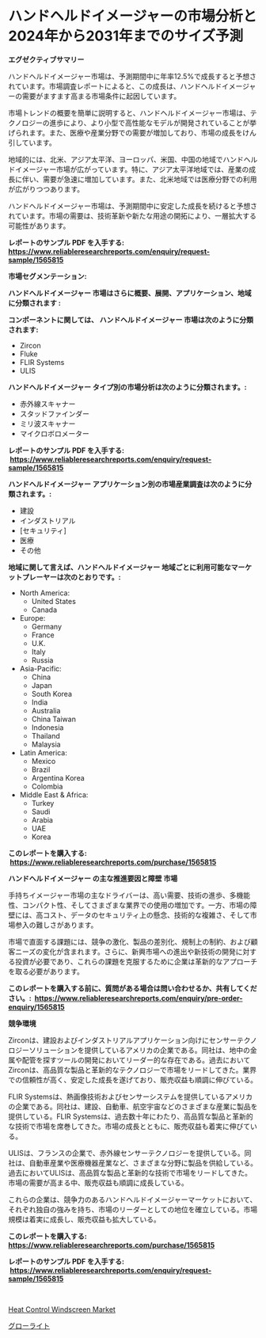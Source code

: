 <p><h1>ハンドヘルドイメージャーの市場分析と2024年から2031年までのサイズ予測</h1></p><p><strong>エグゼクティブサマリー</strong></p>
<p><p>ハンドヘルドイメージャー市場は、予測期間中に年率12.5%で成長すると予想されています。市場調査レポートによると、この成長は、ハンドヘルドイメージャーの需要がますます高まる市場条件に起因しています。</p><p>市場トレンドの概要を簡単に説明すると、ハンドヘルドイメージャー市場は、テクノロジーの進歩により、より小型で高性能なモデルが開発されていることが挙げられます。また、医療や産業分野での需要が増加しており、市場の成長をけん引しています。</p><p>地域的には、北米、アジア太平洋、ヨーロッパ、米国、中国の地域でハンドヘルドイメージャー市場が広がっています。特に、アジア太平洋地域では、産業の成長に伴い、需要が急速に増加しています。また、北米地域では医療分野での利用が広がりつつあります。</p><p>ハンドヘルドイメージャー市場は、予測期間中に安定した成長を続けると予想されています。市場の需要は、技術革新や新たな用途の開拓により、一層拡大する可能性があります。</p></p>
<p><strong>レポートのサンプル PDF を入手する: <a href="https://www.reliableresearchreports.com/enquiry/request-sample/1565815">https://www.reliableresearchreports.com/enquiry/request-sample/1565815</a></strong></p>
<p><strong>市場セグメンテーション:</strong></p>
<p><strong> ハンドヘルドイメージャー 市場はさらに概要、展開、アプリケーション、地域に分類されます :</strong></p>
<p><strong>コンポーネントに関しては、 ハンドヘルドイメージャー 市場は次のように分類されます: &nbsp;</strong></p>
<p><ul><li>Zircon</li><li>Fluke</li><li>FLIR Systems</li><li>ULIS</li></ul></p>
<p><strong> ハンドヘルドイメージャー タイプ別の市場分析は次のように分類されます。:</strong></p>
<p><ul><li>赤外線スキャナー</li><li>スタッドファインダー</li><li>ミリ波スキャナー</li><li>マイクロボロメーター</li></ul></p>
<p><strong>レポートのサンプル PDF を入手する: &nbsp;<a href="https://www.reliableresearchreports.com/enquiry/request-sample/1565815">https://www.reliableresearchreports.com/enquiry/request-sample/1565815</a></strong></p>
<p><strong> ハンドヘルドイメージャー アプリケーション別の市場産業調査は次のように分類されます。:</strong></p>
<p><ul><li>建設</li><li>インダストリアル</li><li>[セキュリティ]</li><li>医療</li><li>その他</li></ul></p>
<p><strong>地域に関して言えば、ハンドヘルドイメージャー 地域ごとに利用可能なマーケットプレーヤーは次のとおりです。:</strong></p>
<p><ul>
    <li>
        North America:
        <ul>
            <li>United States</li>
            <li>Canada</li>
        </ul>
    </li>
    <li>
        Europe:
        <ul>
            <li>Germany</li>
            <li>France</li>
            <li>U.K.</li>
            <li>Italy</li>
            <li>Russia</li>
        </ul>
    </li>
    <li>
        Asia-Pacific:
        <ul>
            <li>China</li>
            <li>Japan</li>
            <li>South Korea</li>
            <li>India</li>
            <li>Australia</li>
            <li>China Taiwan</li>
            <li>Indonesia</li>
            <li>Thailand</li>
            <li>Malaysia</li>
        </ul>
    </li>
    <li>
        Latin America:
        <ul>
            <li>Mexico</li>
            <li>Brazil</li>
            <li>Argentina Korea</li>
            <li>Colombia</li>
        </ul>
    </li>
    <li>
        Middle East & Africa:
        <ul>
            <li>Turkey</li>
            <li>Saudi</li>
            <li>Arabia</li>
            <li>UAE</li>
            <li>Korea</li>
        </ul>
    </li>
    </ul></p>
<p><strong>このレポートを購入する: &nbsp;<a href="https://www.reliableresearchreports.com/purchase/1565815">https://www.reliableresearchreports.com/purchase/1565815</a></strong></p>
<p><strong>ハンドヘルドイメージャー の主な推進要因と障壁 市場</strong></p>
<p><p>手持ちイメージャー市場の主なドライバーは、高い需要、技術の進歩、多機能性、コンパクト性、そしてさまざまな業界での使用の増加です。一方、市場の障壁には、高コスト、データのセキュリティ上の懸念、技術的な複雑さ、そして市場参入の難しさがあります。</p><p>市場で直面する課題には、競争の激化、製品の差別化、規制上の制約、および顧客ニーズの変化が含まれます。さらに、新興市場への進出や新技術の開発に対する投資が必要であり、これらの課題を克服するために企業は革新的なアプローチを取る必要があります。</p></p>
<p><strong>このレポートを購入する前に、質問がある場合は問い合わせるか、共有してください。:&nbsp; <a href="https://www.reliableresearchreports.com/enquiry/pre-order-enquiry/1565815">https://www.reliableresearchreports.com/enquiry/pre-order-enquiry/1565815</a></strong></p>
<p><strong>競争環境</strong></p>
<p><p>Zirconは、建設およびインダストリアルアプリケーション向けにセンサーテクノロジーソリューションを提供しているアメリカの企業である。同社は、地中の金属や配管を探すツールの開発においてリーダー的な存在である。過去においてZirconは、高品質な製品と革新的なテクノロジーで市場をリードしてきた。業界での信頼性が高く、安定した成長を遂げており、販売収益も順調に伸びている。</p><p>FLIR Systemsは、熱画像技術およびセンサーシステムを提供しているアメリカの企業である。同社は、建設、自動車、航空宇宙などのさまざまな産業に製品を提供している。FLIR Systemsは、過去数十年にわたり、高品質な製品と革新的な技術で市場を席巻してきた。市場の成長とともに、販売収益も着実に伸びている。</p><p>ULISは、フランスの企業で、赤外線センサーテクノロジーを提供している。同社は、自動車産業や医療機器産業など、さまざまな分野に製品を供給している。過去においてULISは、高品質な製品と革新的な技術で市場をリードしてきた。市場の需要が高まる中、販売収益も順調に成長している。</p><p>これらの企業は、競争力のあるハンドヘルドイメージャーマーケットにおいて、それぞれ独自の強みを持ち、市場のリーダーとしての地位を確立している。市場規模は着実に成長し、販売収益も拡大している。</p></p>
<p><strong>このレポートを購入する: &nbsp; <a href="https://www.reliableresearchreports.com/purchase/1565815">https://www.reliableresearchreports.com/purchase/1565815</a></strong></p>
<p><strong>レポートのサンプル PDF を入手する: &nbsp;<a href="https://www.reliableresearchreports.com/enquiry/request-sample/1565815">https://www.reliableresearchreports.com/enquiry/request-sample/1565815</a></strong><strong></strong></p>
<p>&nbsp;</p>
<p><p><a href="https://forested-sushi-9b0.notion.site/Heat-Control-Windscreen-Market-Challenges-Opportunities-and-Growth-Drivers-and-Major-Market-Playe-ef9fc8630cf041c0a8703d99977e587d">Heat Control Windscreen Market</a></p><p><a href="https://github.com/JacksonWiza1924/Market-Research-Report-List-1/blob/main/24506045605.md">グローライト</a></p></p>